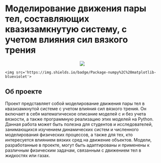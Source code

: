 # Моделирование движения пары тел, составляющих квазизамкнутую систему, с учетом влияния сил вязкого трения


<p align='center'>
	<img src='https://img.shields.io/badge/Language-python-blue'> <br>

	<img src='https://img.shields.io/badge/Package-numpy%2C%20matplotlib-blueviolet'>
</p>


## Об проекте

Проект представляет собой моделирование движения пары тел в квазизамкнутой системе с учетом влияния сил вязкого трения. Он включает в себя математическое описание моделей с и без учета вязкости, а также программную реализацию этих моделей на Python. Данная работа может быть полезна для студентов и исследователей, занимающихся изучением динамических систем и численного моделирования физических процессов, а также для тех, кто интересуется влиянием вязких сред на движение объектов. Модели, разработанные в проекте, могут быть адаптированы и применены к различным физическим задачам, связанным с движением тел в жидкостях или газах.



